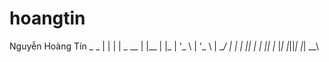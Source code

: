hoangtin
========

Nguyễn Hoàng Tín
         _      _
        | |    | |
  _ __  | |__  | |_
 | '_ \ | '_ \ | __/
 | | | || | | || |_
 |_| |_||_| |_| \__\
